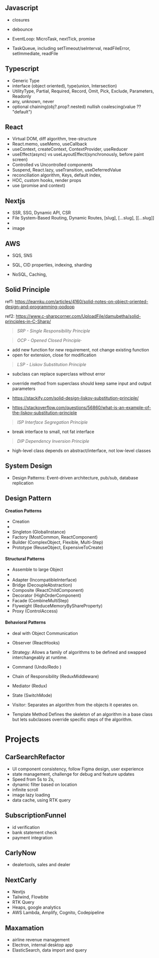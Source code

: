 ## Javascript

- closures
- debounce

- EventLoop: MicroTask, nextTick, promise
- TaskQueue, including setTimeout/seInterval, readFileError, setImmediate, readFile

## Typescript

- Generic Type
- interface (object oriented), type(union, Intersection)
- UtilityType, Partial, Required, Record, Omit, Pick, Exclude, Parameters, Readonly
- any, unknown, never
- optional chaining(obj?.prop?.nested) nullish coalescing(value ?? "default")

## React

- Virtual DOM, diff algorithm, tree-structure
- React.memo, useMemo, useCallback
- useContext, createContext, ContextProvider, useReducer
- useEffect(async) vs useLayoutEffect(synchronously, before paint screen)
- Controlled vs Uncontrolled components
- Suspend, React.lazy, useTransition, useDeferredValue
- reconciliation algorithm, Keys, default index,
- HOC, custom hooks, render props
- use (promise and context)

## Nextjs

- SSR, SSG, Dynamic API, CSR
- File System-Based Routing, Dynamic Routes, [slug], [...slug], [[...slug]]
-
- image

## AWS

- SQS, SNS

- SQL, CID properties, indexing, sharding
- NoSQL, Caching,

## Solid Principle

ref1: https://learnku.com/articles/4160/solid-notes-on-object-oriented-design-and-programming-oodoop

ref2: https://www.c-sharpcorner.com/UploadFile/damubetha/solid-principles-in-C-Sharp/

> _SRP - Single Responsibility Principle_

> _OCP - Opened Closed Principle_·

- add new function for new requirement, not change existing function
- open for extension, close for modification

> _LSP - Liskov Substitution Principle_

- subclass can replace superclass without error
- override method from superclass should keep same input and output parameters

- https://stackify.com/solid-design-liskov-substitution-principle/
- https://stackoverflow.com/questions/56860/what-is-an-example-of-the-liskov-substitution-principle

> _ISP Interface Segregation Principle_

- break interface to small, not fat interface

> _DIP Dependency Inversion Principle_

- high-level class depends on abstract/interface, not low-level classes

## System Design

- Design Patterns: Event-driven architecture, pub/sub, database replication

## Design Pattern

#### Creation Patterns

- Creation
-
- Singleton (GlobalInstance)
- Factory (MostCommon, ReactComponent)
- Builder (ComplexObject, Flexible, Multi-Step)
- Prototype (ReuseObject, ExpensiveToCreate)

#### Structural Patterns

- Assemble to large Object
-
- Adapter (IncompatibleInterface)
- Bridge (DecoupleAbstraction)
- Composite (ReactChildComponent)
- Decorator (HighOrderComponent)
- Facade (CombineMultiStep)
- Flyweight (ReduceMemoryByShareProperty)
- Proxy (ControlAccess)

#### Behavioral Patterns

- deal with Object Communication

- Observer (ReactHooks)
- Strategy: Allows a family of algorithms to be defined and swapped interchangeably at runtime.
- Command (Undo/Redo )
- Chain of Responsibility (ReduxMiddleware)
- Mediator (Redux)
- State (SwitchMode)
- Visitor: Separates an algorithm from the objects it operates on.
- Template Method Defines the skeleton of an algorithm in a base class but lets subclasses override specific steps of the algorithm.

# Projects

## CarSearchRefactor

- UI component consistency, follow Figma design, user experience
- state management, challenge for debug and feature updates
- Speed from 5s to 2s,
- dynamic filter based on location
- infinite scroll
- image lazy loading
- data cache, using RTK query

## SubscriptionFunnel

- id verification
- bank statement check
- payment integration

## CarlyNow
- dealertools, sales and dealer



## NextCarly

- Nextjs
- Tailwind, Flowbite
- RTK Query
- Heaps, google analytics
- AWS Lambda, Amplify, Cognito, Codepipeline

## Maxamation

- airline revenue management
- Electron, internal desktop app
- ElasticSearch, data import and query
